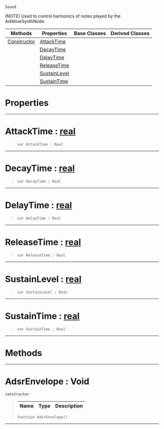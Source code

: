  `Sound`

(NOTE) Used to control harmonics of notes played by the AdditiveSynthNode.

|Methods|Properties|Base Classes|Derived Classes|
|---|---|---|---|
|[ Constructor](https://github.com/PlasmaEngine/PlasmaDocs/tree/master/docs/C%2B%2B/code_reference/class_reference/adsrenvelope.markdown#adsrenvelope-void)|[ AttackTime](https://github.com/PlasmaEngine/PlasmaDocs/tree/master/docs/C%2B%2B/code_reference/class_reference/adsrenvelope.markdown#attacktime-plasma-engine-d)| | |
| |[ DecayTime](https://github.com/PlasmaEngine/PlasmaDocs/tree/master/docs/C%2B%2B/code_reference/class_reference/adsrenvelope.markdown#decaytime-plasma-engine-do)| | |
| |[ DelayTime](https://github.com/PlasmaEngine/PlasmaDocs/tree/master/docs/C%2B%2B/code_reference/class_reference/adsrenvelope.markdown#delaytime-plasma-engine-do)| | |
| |[ ReleaseTime](https://github.com/PlasmaEngine/PlasmaDocs/tree/master/docs/C%2B%2B/code_reference/class_reference/adsrenvelope.markdown#releasetime-plasma-engine)| | |
| |[ SustainLevel](https://github.com/PlasmaEngine/PlasmaDocs/tree/master/docs/C%2B%2B/code_reference/class_reference/adsrenvelope.markdown#sustainlevel-plasma-engine)| | |
| |[ SustainTime](https://github.com/PlasmaEngine/PlasmaDocs/tree/master/docs/C%2B%2B/code_reference/class_reference/adsrenvelope.markdown#sustaintime-plasma-engine)| | |


 #  Properties


---  
 #  AttackTime : [real](https://github.com/PlasmaEngine/PlasmaDocs/tree/master/docs/C%2B%2B/code_reference/lightning_base_types/real.markdown)

> 
> ``` lang=cpp, name=Lightning
> var AttackTime : Real


---  
 #  DecayTime : [real](https://github.com/PlasmaEngine/PlasmaDocs/tree/master/docs/C%2B%2B/code_reference/lightning_base_types/real.markdown)

> 
> ``` lang=cpp, name=Lightning
> var DecayTime : Real


---  
 #  DelayTime : [real](https://github.com/PlasmaEngine/PlasmaDocs/tree/master/docs/C%2B%2B/code_reference/lightning_base_types/real.markdown)

> 
> ``` lang=cpp, name=Lightning
> var DelayTime : Real


---  
 #  ReleaseTime : [real](https://github.com/PlasmaEngine/PlasmaDocs/tree/master/docs/C%2B%2B/code_reference/lightning_base_types/real.markdown)

> 
> ``` lang=cpp, name=Lightning
> var ReleaseTime : Real


---  
 #  SustainLevel : [real](https://github.com/PlasmaEngine/PlasmaDocs/tree/master/docs/C%2B%2B/code_reference/lightning_base_types/real.markdown)

> 
> ``` lang=cpp, name=Lightning
> var SustainLevel : Real


---  
 #  SustainTime : [real](https://github.com/PlasmaEngine/PlasmaDocs/tree/master/docs/C%2B%2B/code_reference/lightning_base_types/real.markdown)

> 
> ``` lang=cpp, name=Lightning
> var SustainTime : Real


---  
 #  Methods


---  
 #  AdsrEnvelope : Void

 `constructor`

> 
> |Name|Type|Description|
> |---|---|---|
> ``` lang=cpp, name=Lightning
> function AdsrEnvelope()
> ``` 


---  
 

 